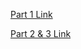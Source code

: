 [Part 1 Link](https://colab.research.google.com/drive/1MDpViOHPwFn36lf54Ag5UdWJBUIou2Jw?usp=sharing)

[Part 2 & 3 Link]()
